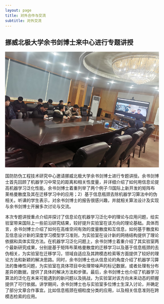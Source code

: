 ```yaml
---
layout: page
title: 对外合作与交流
subtitle: 对外交流
---
```

<!--
 * @Author: Conghao Wong
 * @Date: 2023-03-08 19:13:03
 * @LastEditors: Conghao Wong
 * @LastEditTime: 2023-03-12 10:34:53
 * @Description: file content
 * @Github: https://cocoon2wong.github.io
 * Copyright 2023 Conghao Wong, All Rights Reserved.
-->

## 挪威北极大学余书剑博士来中心进行专题讲授

<div align="center">
     <img src="/assets/img/cooperations/posts/1-0.jpg">
</div>

国防防伪工程技术研究中心邀请挪威北极大学余书剑博士进行专题讲授。余书剑博士首先回顾了机器学习中常见的距离和相关性度量，并详细介绍了如何用信息论提高机器学习泛化性能。余书剑博士着重列举了两个例子:1)国际上新开发的矩阵布莱格曼散度及其在迁移学习中的应用；2）基于信息瓶颈去除机器学习算法中的伪相关。听课的学生表示，对余书剑博士的报告很感兴趣，并就相关算法设计及实现与余书剑博士开展多次讨论与交流。

本次专题讲授重点介绍并探讨了信息论在机器学习泛化中的理论与应用问题，给实验室带来国际上一些前沿研究结果，较好提升实验室在该方向的理论基础。具体而言，余书剑博士介绍了如何在高维空间有效的度量散度和互信息，如何基于散度和互信息设计新的深度学习模型学习准则，为实验室在设计新的网络结构提供了理论依据和具体实现方法。在机器学习泛化问题上，余书剑博士着重介绍了其实验室两个最新研究成果，分别是基于矩阵布莱格曼散度的迁移学习以及基于信息瓶颈的去伪相关，为实验室在迁移学习，领域自适应及其跨模态检索等方面提供了较好的理论方法和新颖的解决思路。同时，余书剑博士也从信息论的角度介绍了机器学习算法的鲁棒性问题，为实验室在具体项目中处理带噪声的标记数据，或者处理有分布差异的数据，提供了具体的解决方法和步骤。最后，余书剑博士也介绍了机器学习算法的泛化在未来可能遇到的新问题以及挑战，为实验室对该方向未来动态的把握提供了可行依据。讲学期间，余书剑博士也与实验室多位博士生深入讨论，并确定了部分文章合作事宜。比如信息瓶颈在细粒度分类的应用，以及相关信息准则在跨模态检索的应用。
